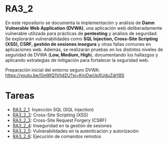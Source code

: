 # RA3_2

En este repositorio se documenta la implementación y análisis de **Damn Vulnerable Web Application (DVWA)**, una aplicación web deliberadamente vulnerable utilizada para prácticas de **pentesting** y análisis de seguridad. Se explorarán vulnerabilidades como **SQL Injection, Cross-Site Scripting (XSS), CSRF, gestión de sesiones insegura** y otras fallas comunes en aplicaciones web. Además, se realizarán pruebas en los distintos niveles de seguridad de DVWA (**Low, Medium, High**), documentando los hallazgos y aplicando estrategias de mitigación para fortalecer la seguridad web.

Preparación inicial del entorno seguro DVWA:
https://youtu.be/GmWQ1VIjd2U?si=KmDwUpXUduZdrf8S 

# Tareas

* [RA3_2_1](RA3_2_1): Inyección SQL (SQL Injection)
* [RA3_2_2](RA3_2_2): Cross-Site Scripting (XSS)
* [RA3_2_3](RA3_2_3): Cross-Site Request Forgery (CSRF)
* [RA3_2_4](RA3_2_4): Inseguridad en la gestión de sesiones
* [RA3_2_5](RA3_2_5): Vulnerabilidades en la autenticación y autorización
* [RA3_2_6](RA3_2_6): Ejecución de comandos remotos
